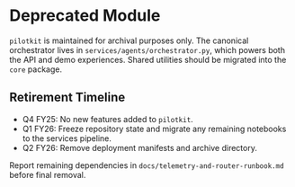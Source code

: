 # Deprecated Module

`pilotkit` is maintained for archival purposes only. The canonical orchestrator lives in `services/agents/orchestrator.py`, which
powers both the API and demo experiences. Shared utilities should be migrated into the `core` package.

## Retirement Timeline

- Q4 FY25: No new features added to `pilotkit`.
- Q1 FY26: Freeze repository state and migrate any remaining notebooks to the services pipeline.
- Q2 FY26: Remove deployment manifests and archive directory.

Report remaining dependencies in `docs/telemetry-and-router-runbook.md` before final removal.
